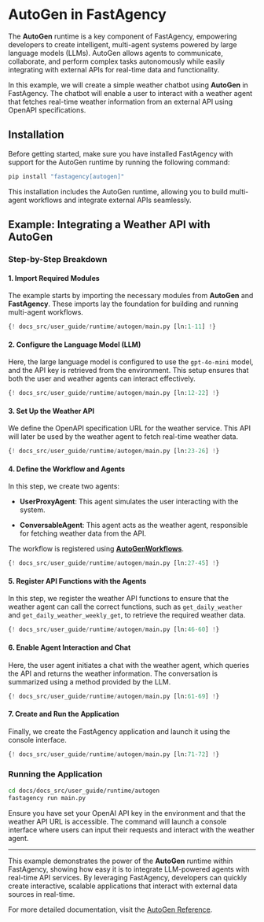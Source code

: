 # AutoGen in FastAgency

The **AutoGen** runtime is a key component of FastAgency, empowering developers to create intelligent, multi-agent systems powered by large language models (LLMs). AutoGen allows agents to communicate, collaborate, and perform complex tasks autonomously while easily integrating with external APIs for real-time data and functionality.

In this example, we will create a simple weather chatbot using **AutoGen** in FastAgency. The chatbot will enable a user to interact with a weather agent that fetches real-time weather information from an external API using OpenAPI specifications.

## Installation

Before getting started, make sure you have installed FastAgency with support for the AutoGen runtime by running the following command:

```bash
pip install "fastagency[autogen]"
```

This installation includes the AutoGen runtime, allowing you to build multi-agent workflows and integrate external APIs seamlessly.

## Example: Integrating a Weather API with AutoGen

### Step-by-Step Breakdown

#### 1. **Import Required Modules**
The example starts by importing the necessary modules from **AutoGen** and **FastAgency**. These imports lay the foundation for building and running multi-agent workflows.

```python
{! docs_src/user_guide/runtime/autogen/main.py [ln:1-11] !}
```

#### 2. **Configure the Language Model (LLM)**
Here, the large language model is configured to use the `gpt-4o-mini` model, and the API key is retrieved from the environment. This setup ensures that both the user and weather agents can interact effectively.

```python
{! docs_src/user_guide/runtime/autogen/main.py [ln:12-22] !}
```

#### 3. **Set Up the Weather API**
We define the OpenAPI specification URL for the weather service. This API will later be used by the weather agent to fetch real-time weather data.

```python
{! docs_src/user_guide/runtime/autogen/main.py [ln:23-26] !}
```

#### 4. **Define the Workflow and Agents**
In this step, we create two agents:

- **UserProxyAgent**: This agent simulates the user interacting with the system.

- **ConversableAgent**: This agent acts as the weather agent, responsible for fetching weather data from the API.

The workflow is registered using **[AutoGenWorkflows](../../../api/fastagency/runtime/autogen/AutoGenWorkflows/)**.

```python
{! docs_src/user_guide/runtime/autogen/main.py [ln:27-45] !}
```

#### 5. **Register API Functions with the Agents**
In this step, we register the weather API functions to ensure that the weather agent can call the correct functions, such as `get_daily_weather` and `get_daily_weather_weekly_get`, to retrieve the required weather data.

```python
{! docs_src/user_guide/runtime/autogen/main.py [ln:46-60] !}
```

#### 6. **Enable Agent Interaction and Chat**
Here, the user agent initiates a chat with the weather agent, which queries the API and returns the weather information. The conversation is summarized using a method provided by the LLM.

```python
{! docs_src/user_guide/runtime/autogen/main.py [ln:61-69] !}
```

#### 7. **Create and Run the Application**
Finally, we create the FastAgency application and launch it using the console interface.

```python
{! docs_src/user_guide/runtime/autogen/main.py [ln:71-72] !}
```

### Running the Application

```bash
cd docs/docs_src/user_guide/runtime/autogen
fastagency run main.py
```

Ensure you have set your OpenAI API key in the environment and that the weather API URL is accessible. The command will launch a console interface where users can input their requests and interact with the weather agent.

---

This example demonstrates the power of the **AutoGen** runtime within FastAgency, showing how easy it is to integrate LLM-powered agents with real-time API services. By leveraging FastAgency, developers can quickly create interactive, scalable applications that interact with external data sources in real-time.

For more detailed documentation, visit the [AutoGen Reference](../../../../api/fastagency/runtime/autogen/AutoGenWorkflows/).

